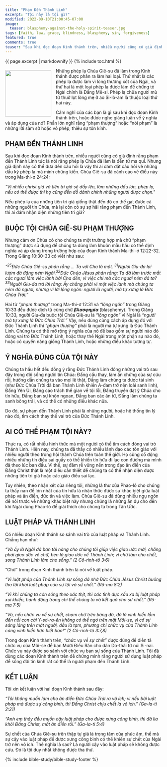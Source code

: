 ```yaml
---
title: "Phạm Đến Thánh Linh"
excerpt: "Tội này là tội gì?"
modified: 2022-09-10T21:00:45-07:00
image:
  teaser: blasphemy-against-the-holy-spirit-teaser.jpg
tags: [faith, law, grace, blindness, blasphemy, sin, forgiveness]
featured: true
comments: true
teaser: "Sau khi đọc đoạn Kinh thánh trên, nhiều người cũng có giả định rằng phạm đến Thánh Linh tức là nói rằng phép lạ Chúa đã làm là đến từ ma quỉ. Nhưng giả định này có thể đưa đến câu hỏi là vậy thì ai dám đặt câu hỏi về những dấu kỳ phép lạ mà mình chứng kiến. Chúa Giê-su đã cảnh cáo về điều này trong Ma-thi-ơ 24:24."
---
```

{{ page.excerpt | markdownify }}
{% include toc.html %}

<div>
<p>
<img alt src="{{ site.url }}/assets/images/man-born-blind-teaser.jpg" style="border: 0px none; margin: 7px 15px 0px 0px; max-width: 100%; height: 148px; padding: 0px; float: left;">
Những phép lạ Chúa Giê-su đã làm trong Kinh thánh được phân ra làm hai loại. Thứ nhất là các phép lạ được làm vì lòng thương xót của Ngài, và thứ hai là một loại phép lạ được làm để chứng tỏ Ngài chính là Đấng Mê-si. Phép lạ chữa người mù từ thuở lọt lòng mẹ ở ao Si-lô-am là thuộc loại thứ hai này.
</p>
</div>
Cảm nghĩ của các bạn là gì sau khi đọc đoạn Kinh thánh trên, hoặc được nghe giảng luận về ý nghĩa và áp dụng của nó? Phần lớn nghĩ rằng “phạm thượng” hoặc “nói phạm” là những lời sàm sở hoặc vô phép, thiếu sự tôn kính.

## PHẠM ĐẾN THÁNH LINH

Sau khi đọc đoạn Kinh thánh trên, nhiều người cũng có giả định rằng phạm đến Thánh Linh tức là nói rằng phép lạ Chúa đã làm là đến từ ma quỉ. Nhưng giả định này có thể đưa đến câu hỏi là vậy thì ai dám đặt câu hỏi về những dấu kỳ phép lạ mà mình chứng kiến. Chúa Giê-su đã cảnh cáo về điều này trong Ma-thi-ơ 24:24:

*“Vì nhiều christ giả và tiên tri giả sẽ dấy lên, làm những dấu lớn, phép lạ, nếu có thể được thì họ cũng đến dỗ dành chính những người được chọn."*

Nếu phép lạ của những tiên tri giả giống thật đến độ có thể gạt được cả những người tin Chúa, mà lại còn có sự sợ hãi rằng phạm đến Thánh Linh, thì ai dám nhận diện những tiên tri giả?

## BUỘC TỘI CHÚA GIÊ-SU PHẠM THƯỢNG

Nhưng cảm ơn Chúa có cho chúng ta một trường hợp mà chữ “phạm thượng” được sử dụng để chúng ta dùng làm khuôn mẫu hầu có thể định nghĩa và áp dụng trong trường hợp của đoạn Kinh thánh Ma-thi-ơ 12:22-32. Trong Giăng 10:30-33 có viết như sau:

*“<sup>25</sup>Đức Chúa Giê-su phán rằng ... Ta với Cha là một. <sup>31</sup>Người Giu-đa lại lượm đá đặng ném Ngài.<sup>32</sup>Ðức Chúa Jêsus phán rằng: Ta đã làm trước mắt các ngươi lắm việc lành bởi Cha đến; vì việc chi mà các ngươi ném đá ta?<sup>33</sup>Người Giu-đa trả lời rằng: Ấy chẳng phải vì một việc lành mà chúng ta ném đá ngươi, nhưng vì lời lộng ngôn: ngươi là người, mà tự xưng là Ðức Chúa Trời.”*

Hai từ *“phạm thượng”* trong Ma-thi-ơ 12:31 và *“lộng ngôn”* trong Giăng 10:33 đều được dịch từ cùng chữ ***βλασφημία*** (blasphemy). Trong Giăng 10:33, người Giu-đa buộc tội Chúa Giê-su là *“lộng ngôn”* vì Ngài là *“người mà tự xưng là Đức Chúa Trời.”* Vậy, nếu dùng cùng cách áp dụng đó với Đức Thánh Linh thì *“phạm thượng”* phải là người mà tự xưng là Đức Thánh Linh. Chúng ta có thể mở rộng ý nghĩa của nó để bao gồm sự người nào đó đóng vai trò Đức Thánh Linh, hoặc thay thế Ngài trong một phận sự nào đó, hoặc có quyền năng giống Thánh Linh, hoặc những điều khác tương tự.

## Ý NGHĨA ĐÚNG CỦA TỘI NÀY

Chúng ta hầu hết đều đồng ý rằng Đức Thánh Linh đóng những vai trò sau đây trong đời sống người tin Chúa: Đấng cầu thay, làm ấn chứng của sự cứu rỗi, hướng dẫn chúng ta vào mọi lẽ thật, Đấng làm chúng ta được tái sinh (như Đức Chúa Trời đã ban Thánh Linh khiến A-đam trở nên loài sanh linh), Đấng Yên Ủi, Đấng cáo trách thế gian về tội lỗi, Đấng truyền đạt ý Chúa cho tín hữu, Đấng ban sự khôn ngoan, Đấng ban các ân tứ, Đấng làm chúng ta sanh bông trái, và có thể có những điều khác nữa.

Do đó, sự phạm đến Thánh Linh phải là những người, hoặc hệ thống tín lý nào đó, tìm cách thay thế vai trò của Đức Thánh Linh.

## AI CÓ THỂ PHẠM TỘI NÀY?
Thực ra, có rất nhiều hình thức mà một người có thể tìm cách đóng vai trò Thánh Linh. Hiện nay, chúng ta đã thấy có nhiều lãnh đạo các tôn giáo với nhiều người theo trong hội thánh Chúa trên toàn thế giới. Họ cũng cổ động nhiều những tín điều sai quấy có thể khiến tín hữu đi lạc con đường mà mình đã theo lúc ban đầu. Vì thế, sự đâm rễ vững nền trong đạo ân điển của Đấng Christ thật là một điều cần thiết để chúng ta có thể nhận diện được những tiên tri giả hoặc các giáo điều sai lạc.

Tuy nhiên, theo nhận xét của riêng tôi, những lá thư của Phao-lô cho chúng ta thấy nan đề lớn nhất của tín hữu là nhận thức được sự khác biệt giữa luật pháp và ân điển, đức tin và việc làm. Chúa Giê-su đã dùng nhiều ngụ ngôn để nói trước về những khác biệt này nhưng chúng là những ẩn dụ cho đến khi Ngài dùng Phao-lô để giải thích cho chúng ta trong Tân Ước.

## LUẬT PHÁP VÀ THÁNH LINH
Có nhiều đoạn Kinh thánh so sánh vai trò của luật pháp và Thánh Linh. Chẳng hạn như:

*“Và ấy là Ngài đã ban tài năng cho chúng tôi giúp việc giao ước mới, chẳng phải giao ước về chữ, bèn là giao ước về Thánh Linh; vì chữ làm cho chết, song Thánh Linh làm cho sống.” (2 Cô-rinh-tô 3:6)*

“Chữ” trong đoạn Kinh thánh trên là nói về luật pháp.

*“Vì luật pháp của Thánh Linh sự sống đã nhờ Ðức Chúa Jêsus Christ buông tha tôi khỏi luật pháp của sự tội và sự chết.” (Rô-ma 8:2)*

*“Vì khi chúng ta còn sống theo xác thịt, thì các tình dục xấu xa bị luật pháp xui khiến, hành động trong chi thể chúng ta và kết quả cho sự chết.” (Rô-ma 7:5)*

*“Vả, nếu chức vụ về sự chết, chạm chữ trên bảng đá, đã là vinh hiển lắm đến nỗi con cái Y-sơ-ra-ên không có thể ngó trên mặt Môi-se, vì cớ sự sáng láng trên mặt người, dầu là tạm, phương chi chức vụ của Thánh Linh càng vinh hiển hơn biết bao!” (2 Cô-rinh-tô 3:7,8)*

Trong đoạn Kinh thánh trên, *“chức vụ về sự chết”* được dùng để diễn tả chức vụ của Môi-se để ban Mười Điều Răn cho dân Do-thái từ núi Si-nai. Chức vụ này được so sánh với chức vụ ban sự sống của Thánh Linh. Tôi đã dùng các đoạn Kinh thánh trên để chứng minh rằng người sử dụng luật pháp để sống đời tin kính rất có thể là người phạm đến Thánh Linh.

## KẾT LUẬN
Tôi xin kết luận với hai đoạn Kinh thánh sau đây:

*“Tôi không muốn làm cho ân điển Ðức Chúa Trời ra vô ích; vì nếu bởi luật pháp mà được sự công bình, thì Ðấng Christ chịu chết là vô ích.” (Ga-la-ti 2:21)*

*“Anh em thảy đều muốn cậy luật pháp cho được xưng công bình, thì đã lìa khỏi Ðấng Christ, mất ân điển rồi.” (Ga-la-ti 5:4)*

Sự chết của Chúa Giê-su trên thập tự giá là trọng tâm của phúc âm, thế mà sự cậy vào luật pháp để được xưng công bình có thể khiến sự chết của Ngài trở nên vô ích. Thế nghĩa là sao? Là người cậy vào luật pháp sẽ không được cứu. Đó là tội duy nhất không được tha thứ.

{% include bible-study/bible-study-footer %}

